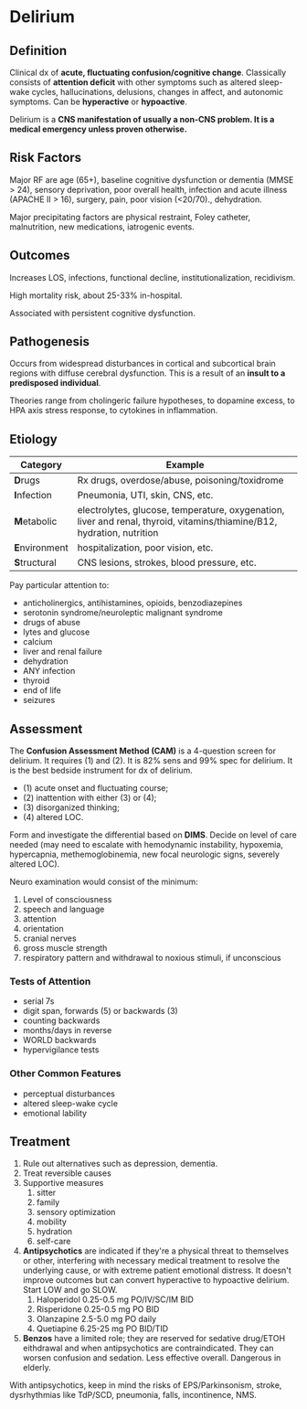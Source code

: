 # Delirium
## Definition

Clinical dx of **acute, fluctuating confusion/cognitive change**.
Classically consists of **attention deficit** with other symptoms such as altered sleep-wake cycles, hallucinations, delusions, changes in affect, and autonomic symptoms.
Can be **hyperactive** or **hypoactive**.

Delirium is a **CNS manifestation of usually a non-CNS problem. It is a medical emergency unless proven otherwise.**

## Risk Factors
Major RF are age (65+), baseline cognitive dysfunction or dementia (MMSE > 24), sensory deprivation, poor overall health, infection and acute illness (APACHE II > 16), surgery, pain, poor vision (<20/70)., dehydration.

Major precipitating factors are physical restraint, Foley catheter, malnutrition, new medications, iatrogenic events.

## Outcomes
Increases LOS, infections, functional decline, institutionalization, recidivism.

High mortality risk, about 25-33% in-hospital.

Associated with persistent cognitive dysfunction.

## Pathogenesis
Occurs from widespread disturbances in cortical and subcortical brain regions with diffuse cerebral dysfunction. This is a result of an **insult to a predisposed individual**.

Theories range from cholingeric failure hypotheses, to dopamine excess, to HPA axis stress response, to cytokines in inflammation.

## Etiology
| Category        | Example                                                                                 |
| --------------- | --------------------------------------------------------------------------------------- |
| **D**rugs       | Rx drugs, overdose/abuse, poisoning/toxidrome                                           |
| **I**nfection   | Pneumonia, UTI, skin, CNS, etc.                                                         |
| **M**etabolic   | electrolytes, glucose, temperature, oxygenation, liver and renal, thyroid, vitamins/thiamine/B12, hydration, nutrition |
| **E**nvironment | hospitalization, poor vision, etc.                                                      |
| **S**tructural  | CNS lesions, strokes, blood pressure, etc.                                                                                        |

Pay particular attention to:

- anticholinergics, antihistamines, opioids, benzodiazepines
- serotonin syndrome/neuroleptic malignant syndrome
- drugs of abuse
- lytes and glucose
- calcium
- liver and renal failure
- dehydration
- ANY infection
- thyroid
- end of life
- seizures

## Assessment

The **Confusion Assessment Method (CAM)** is a 4-question screen for delirium. It requires (1) and (2). It is 82% sens and 99% spec for delirium. It is the best bedside instrument for dx of delirium.

-   (1) acute onset and fluctuating course;
-   (2) inattention with either (3) or (4);
-   (3) disorganized thinking;
-   (4) altered LOC.

Form and investigate the differential based on **DIMS**. Decide on level of care needed (may need to escalate with hemodynamic instability, hypoxemia, hypercapnia, methemoglobinemia, new focal neurologic signs, severely altered LOC).

Neuro examination would consist of the minimum:

1. Level of consciousness
2. speech and language
3. attention
4. orientation
5. cranial nerves
6. gross muscle strength
7. respiratory pattern and withdrawal to noxious stimuli, if unconscious

###  Tests of Attention
 
 - serial 7s
 - digit span, forwards (5) or backwards (3)
 - counting backwards
 - months/days in reverse
 - WORLD backwards
 - hypervigilance tests

### Other Common Features

- perceptual disturbances
- altered sleep-wake cycle
- emotional lability
      

## Treatment

1. Rule out alternatives such as depression, dementia.
2.  Treat reversible causes
3.  Supportive measures
    1.  sitter
    2.  family
    3.  sensory optimization
    4.  mobility
    5.  hydration
    6.  self-care
4.  **Antipsychotics** are indicated if they're a physical threat to themselves or other, interfering with necessary medical treatment to resolve the underlying cause, or with extreme patient emotional distress. It doesn't improve outcomes but can convert hyperactive to hypoactive delirium. Start LOW and go SLOW.
    1.  Haloperidol 0.25-0.5 mg PO/IV/SC/IM BID
    2.  Risperidone 0.25-0.5 mg PO BID
    3.  Olanzapine 2.5-5.0 mg PO daily
    4.  Quetiapine 6.25-25 mg PO BID/TID
5.  **Benzos** have a limited role; they are reserved for sedative drug/ETOH eithdrawal and when antipsychotics are contraindicated. They can worsen confusion and sedation. Less effective overall. Dangerous in elderly.
 
 
With antipsychotics, keep in mind the risks of EPS/Parkinsonism, stroke, dysrhythmias like TdP/SCD, pneumonia, falls, incontinence, NMS.